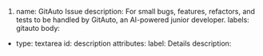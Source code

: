 1. name: GitAuto Issue
description: For small bugs, features, refactors, and tests to be handled by GitAuto, an AI-powered junior developer.
labels: gitauto
body:
  - type: textarea
    id: description
    attributes:
      label: Details
      description: 
